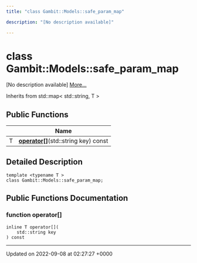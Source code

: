 ```yaml
---
title: "class Gambit::Models::safe_param_map"

description: "[No description available]"

---
```


# class Gambit::Models::safe_param_map



[No description available] [More...](#detailed-description)

Inherits from std::map< std::string, T >

## Public Functions

|                | Name           |
| -------------- | -------------- |
| T | **[operator[]](/documentation/code/classes/classgambit_1_1models_1_1safe__param__map/#function-operator)**(std::string key) const |

## Detailed Description

```
template <typename T >
class Gambit::Models::safe_param_map;
```

## Public Functions Documentation

### function operator[]

```
inline T operator[](
    std::string key
) const
```


-------------------------------

Updated on 2022-09-08 at 02:27:27 +0000